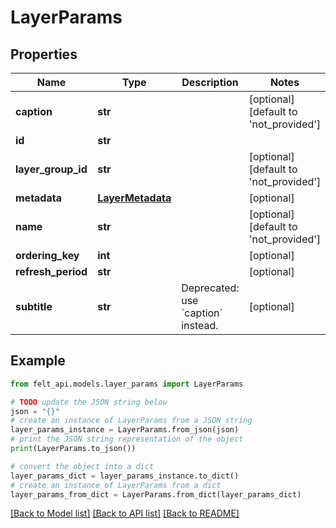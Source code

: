 # LayerParams


## Properties

Name | Type | Description | Notes
------------ | ------------- | ------------- | -------------
**caption** | **str** |  | [optional] [default to 'not_provided']
**id** | **str** |  | 
**layer_group_id** | **str** |  | [optional] [default to 'not_provided']
**metadata** | [**LayerMetadata**](LayerMetadata.md) |  | [optional] 
**name** | **str** |  | [optional] [default to 'not_provided']
**ordering_key** | **int** |  | [optional] 
**refresh_period** | **str** |  | [optional] 
**subtitle** | **str** | Deprecated: use &#x60;caption&#x60; instead. | [optional] 

## Example

```python
from felt_api.models.layer_params import LayerParams

# TODO update the JSON string below
json = "{}"
# create an instance of LayerParams from a JSON string
layer_params_instance = LayerParams.from_json(json)
# print the JSON string representation of the object
print(LayerParams.to_json())

# convert the object into a dict
layer_params_dict = layer_params_instance.to_dict()
# create an instance of LayerParams from a dict
layer_params_from_dict = LayerParams.from_dict(layer_params_dict)
```
[[Back to Model list]](../README.md#documentation-for-models) [[Back to API list]](../README.md#documentation-for-api-endpoints) [[Back to README]](../README.md)


